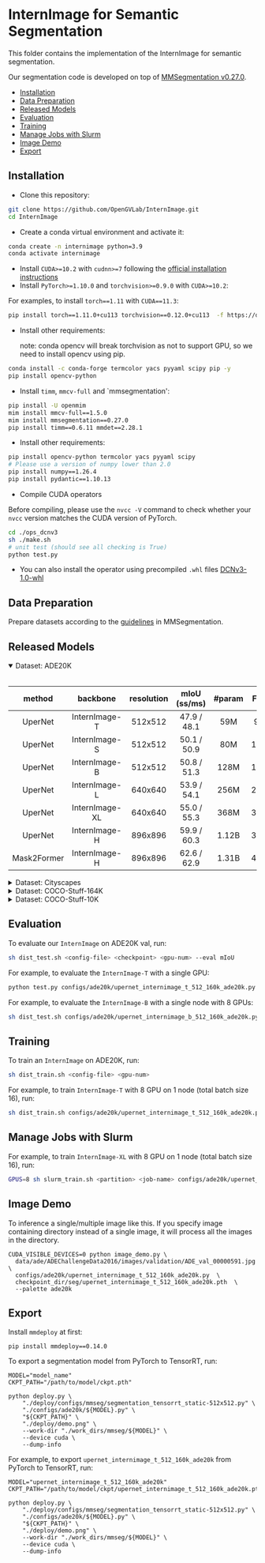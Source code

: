 # InternImage for Semantic Segmentation

This folder contains the implementation of the InternImage for semantic segmentation.

Our segmentation code is developed on top of [MMSegmentation v0.27.0](https://github.com/open-mmlab/mmsegmentation/tree/v0.27.0).

<!-- TOC -->

- [Installation](#installation)
- [Data Preparation](#data-preparation)
- [Released Models](#released-models)
- [Evaluation](#evaluation)
- [Training](#training)
- [Manage Jobs with Slurm](#manage-jobs-with-slurm)
- [Image Demo](#image-demo)
- [Export](#export)

<!-- TOC -->

## Installation

- Clone this repository:

```bash
git clone https://github.com/OpenGVLab/InternImage.git
cd InternImage
```

- Create a conda virtual environment and activate it:

```bash
conda create -n internimage python=3.9
conda activate internimage
```

- Install `CUDA>=10.2` with `cudnn>=7` following
  the [official installation instructions](https://docs.nvidia.com/cuda/cuda-installation-guide-linux/index.html)
- Install `PyTorch>=1.10.0` and `torchvision>=0.9.0` with `CUDA>=10.2`:

For examples, to install `torch==1.11` with `CUDA==11.3`:

```bash
pip install torch==1.11.0+cu113 torchvision==0.12.0+cu113  -f https://download.pytorch.org/whl/torch_stable.html
```

- Install other requirements:

  note: conda opencv will break torchvision as not to support GPU, so we need to install opencv using pip.

```bash
conda install -c conda-forge termcolor yacs pyyaml scipy pip -y
pip install opencv-python
```

- Install `timm`, `mmcv-full` and \`mmsegmentation':

```bash
pip install -U openmim
mim install mmcv-full==1.5.0
mim install mmsegmentation==0.27.0
pip install timm==0.6.11 mmdet==2.28.1
```

- Install other requirements:

```bash
pip install opencv-python termcolor yacs pyyaml scipy
# Please use a version of numpy lower than 2.0
pip install numpy==1.26.4
pip install pydantic==1.10.13
```

- Compile CUDA operators

Before compiling, please use the `nvcc -V` command to check whether your `nvcc` version matches the CUDA version of PyTorch.

```bash
cd ./ops_dcnv3
sh ./make.sh
# unit test (should see all checking is True)
python test.py
```

- You can also install the operator using precompiled `.whl` files
  [DCNv3-1.0-whl](https://github.com/OpenGVLab/InternImage/releases/tag/whl_files)

## Data Preparation

Prepare datasets according to the [guidelines](https://github.com/open-mmlab/mmsegmentation/blob/master/docs/en/dataset_prepare.md#prepare-datasets) in MMSegmentation.

## Released Models

<details open>
<summary> Dataset: ADE20K </summary>
<br>
<div>

|   method    |    backbone    | resolution | mIoU (ss/ms) | #param | FLOPs |                                       Config                                        |                                                                                                                       Download                                                                                                                       |
| :---------: | :------------: | :--------: | :----------: | :----: | :---: | :---------------------------------------------------------------------------------: | :--------------------------------------------------------------------------------------------------------------------------------------------------------------------------------------------------------------------------------------------------: |
|   UperNet   | InternImage-T  |  512x512   | 47.9 / 48.1  |  59M   | 944G  |         [config](./configs/ade20k/upernet_internimage_t_512_160k_ade20k.py)         |              [ckpt](https://huggingface.co/OpenGVLab/InternImage/resolve/main/upernet_internimage_t_512_160k_ade20k.pth) \| [log](https://huggingface.co/OpenGVLab/InternImage/raw/main/upernet_internimage_t_512_160k_ade20k.log.json)              |
|   UperNet   | InternImage-S  |  512x512   | 50.1 / 50.9  |  80M   | 1017G |         [config](./configs/ade20k/upernet_internimage_s_512_160k_ade20k.py)         |              [ckpt](https://huggingface.co/OpenGVLab/InternImage/resolve/main/upernet_internimage_s_512_160k_ade20k.pth) \| [log](https://huggingface.co/OpenGVLab/InternImage/raw/main/upernet_internimage_s_512_160k_ade20k.log.json)              |
|   UperNet   | InternImage-B  |  512x512   | 50.8 / 51.3  |  128M  | 1185G |         [config](./configs/ade20k/upernet_internimage_b_512_160k_ade20k.py)         |              [ckpt](https://huggingface.co/OpenGVLab/InternImage/resolve/main/upernet_internimage_b_512_160k_ade20k.pth) \| [log](https://huggingface.co/OpenGVLab/InternImage/raw/main/upernet_internimage_b_512_160k_ade20k.log.json)              |
|   UperNet   | InternImage-L  |  640x640   | 53.9 / 54.1  |  256M  | 2526G |         [config](./configs/ade20k/upernet_internimage_l_640_160k_ade20k.py)         |              [ckpt](https://huggingface.co/OpenGVLab/InternImage/resolve/main/upernet_internimage_l_640_160k_ade20k.pth) \| [log](https://huggingface.co/OpenGVLab/InternImage/raw/main/upernet_internimage_l_640_160k_ade20k.log.json)              |
|   UperNet   | InternImage-XL |  640x640   | 55.0 / 55.3  |  368M  | 3142G |        [config](./configs/ade20k/upernet_internimage_xl_640_160k_ade20k.py)         |             [ckpt](https://huggingface.co/OpenGVLab/InternImage/resolve/main/upernet_internimage_xl_640_160k_ade20k.pth) \| [log](https://huggingface.co/OpenGVLab/InternImage/raw/main/upernet_internimage_xl_640_160k_ade20k.log.json)             |
|   UperNet   | InternImage-H  |  896x896   | 59.9 / 60.3  | 1.12B  | 3566G |         [config](./configs/ade20k/upernet_internimage_h_896_160k_ade20k.py)         |              [ckpt](https://huggingface.co/OpenGVLab/InternImage/resolve/main/upernet_internimage_h_896_160k_ade20k.pth) \| [log](https://huggingface.co/OpenGVLab/InternImage/raw/main/upernet_internimage_h_896_160k_ade20k.log.json)              |
| Mask2Former | InternImage-H  |  896x896   | 62.6 / 62.9  | 1.31B  | 4635G | [config](./configs/ade20k/mask2former_internimage_h_896_80k_cocostuff2ade20k_ss.py) | [ckpt](https://huggingface.co/OpenGVLab/InternImage/resolve/main/mask2former_internimage_h_896_80k_cocostuff2ade20k.pth) \| [log](https://huggingface.co/OpenGVLab/InternImage/raw/main/mask2former_internimage_h_896_80k_cocostuff2ade20k.log.json) |

</div>

</details>

<details>
<summary> Dataset: Cityscapes </summary>
<br>
<div>

|    method     |    backbone    | resolution | mIoU (ss/ms)  | #params | FLOPs |                                             Config                                             |                                                                                                                                 Download                                                                                                                                 |
| :-----------: | :------------: | :--------: | :-----------: | :-----: | :---: | :--------------------------------------------------------------------------------------------: | :----------------------------------------------------------------------------------------------------------------------------------------------------------------------------------------------------------------------------------------------------------------------: |
|    UperNet    | InternImage-T  |  512x1024  | 82.58 / 83.40 |   59M   | 1889G |        [config](./configs/cityscapes/upernet_internimage_t_512x1024_160k_cityscapes.py)        |               [ckpt](https://huggingface.co/OpenGVLab/InternImage/resolve/main/upernet_internimage_t_512x1024_160k_cityscapes.pth) \| [log](https://huggingface.co/OpenGVLab/InternImage/raw/main/upernet_internimage_t_512x1024_160k_cityscapes.log.json)               |
|    UperNet    | InternImage-S  |  512x1024  | 82.74 / 83.45 |   80M   | 2035G |        [config](./configs/cityscapes/upernet_internimage_s_512x1024_160k_cityscapes.py)        |               [ckpt](https://huggingface.co/OpenGVLab/InternImage/resolve/main/upernet_internimage_s_512x1024_160k_cityscapes.pth) \| [log](https://huggingface.co/OpenGVLab/InternImage/raw/main/upernet_internimage_s_512x1024_160k_cityscapes.log.json)               |
|    UperNet    | InternImage-B  |  512x1024  | 83.18 / 83.97 |  128M   | 2369G |        [config](./configs/cityscapes/upernet_internimage_b_512x1024_160k_cityscapes.py)        |               [ckpt](https://huggingface.co/OpenGVLab/InternImage/resolve/main/upernet_internimage_b_512x1024_160k_cityscapes.pth) \| [log](https://huggingface.co/OpenGVLab/InternImage/raw/main/upernet_internimage_b_512x1024_160k_cityscapes.log.json)               |
|    UperNet    | InternImage-L  |  512x1024  | 83.68 / 84.41 |  256M   | 3234G |        [config](./configs/cityscapes/upernet_internimage_l_512x1024_160k_cityscapes.py)        |               [ckpt](https://huggingface.co/OpenGVLab/InternImage/resolve/main/upernet_internimage_l_512x1024_160k_cityscapes.pth) \| [log](https://huggingface.co/OpenGVLab/InternImage/raw/main/upernet_internimage_l_512x1024_160k_cityscapes.log.json)               |
|   UperNet\*   | InternImage-L  |  512x1024  | 85.94 / 86.22 |  256M   | 3234G |   [config](./configs/cityscapes/upernet_internimage_l_512x1024_160k_mapillary2cityscapes.py)   |    [ckpt](https://huggingface.co/OpenGVLab/InternImage/resolve/main/upernet_internimage_l_512x1024_160k_mapillary2cityscapes.pth)  \| [log](https://huggingface.co/OpenGVLab/InternImage/raw/main/upernet_internimage_l_512x1024_160k_mapillary2cityscapes.log.json)     |
|    UperNet    | InternImage-XL |  512x1024  | 83.62 / 84.28 |  368M   | 4022G |       [config](./configs/cityscapes/upernet_internimage_xl_512x1024_160k_cityscapes.py)        |              [ckpt](https://huggingface.co/OpenGVLab/InternImage/resolve/main/upernet_internimage_xl_512x1024_160k_cityscapes.pth) \| [log](https://huggingface.co/OpenGVLab/InternImage/raw/main/upernet_internimage_xl_512x1024_160k_cityscapes.log.json)              |
|   UperNet\*   | InternImage-XL |  512x1024  | 86.20 / 86.42 |  368M   | 4022G |  [config](./configs/cityscapes/upernet_internimage_xl_512x1024_160k_mapillary2cityscapes.py)   |    [ckpt](https://huggingface.co/OpenGVLab/InternImage/resolve/main/upernet_internimage_xl_512x1024_160k_mapillary2cityscapes.pth) \| [log](https://huggingface.co/OpenGVLab/InternImage/raw/main/upernet_internimage_xl_512x1024_160k_mapillary2cityscapes.log.json)    |
|  SegFormer\*  | InternImage-L  |  512x1024  | 85.16 / 85.67 |  220M   | 1580G |  [config](./configs/cityscapes/segformer_internimage_l_512x1024_160k_mapillary2cityscapes.py)  |   [ckpt](https://huggingface.co/OpenGVLab/InternImage/resolve/main/segformer_internimage_l_512x1024_160k_mapillary2cityscapes.pth) \| [log](https://huggingface.co/OpenGVLab/InternImage/raw/main/segformer_internimage_l_512x1024_160k_mapillary2cityscapes.log.json)   |
|  SegFormer\*  | InternImage-XL |  512x1024  | 85.41 / 85.93 |  330M   | 2364G | [config](./configs/cityscapes/segformer_internimage_xl_512x1024_160k_mapillary2cityscapes.py)  |  [ckpt](https://huggingface.co/OpenGVLab/InternImage/resolve/main/segformer_internimage_xl_512x1024_160k_mapillary2cityscapes.pth) \| [log](https://huggingface.co/OpenGVLab/InternImage/raw/main/segformer_internimage_xl_512x1024_160k_mapillary2cityscapes.log.json)  |
| Mask2Former\* | InternImage-H  | 1024x1024  | 86.37 / 86.96 |  1094M  | 7878G | [config](./configs/cityscapes/mask2former_internimage_h_1024x1024_80k_mapillary2cityscapes.py) | [ckpt](https://huggingface.co/OpenGVLab/InternImage/resolve/main/mask2former_internimage_h_1024x1024_80k_mapillary2cityscapes.pth) \| [log](https://huggingface.co/OpenGVLab/InternImage/raw/main/mask2former_internimage_h_1024x1024_80k_mapillary2cityscapes.log.json) |

\* denotes the model is trained using extra Mapillary dataset.

</div>

</details>

<details>
<summary> Dataset: COCO-Stuff-164K </summary>
<br>
<div>

|   method    |   backbone    | resolution | mIoU (ss) | #params | FLOPs |                                        Config                                         |                                                                                                                    Download                                                                                                                    |
| :---------: | :-----------: | :--------: | :-------: | :-----: | :---: | :-----------------------------------------------------------------------------------: | :--------------------------------------------------------------------------------------------------------------------------------------------------------------------------------------------------------------------------------------------: |
| Mask2Former | InternImage-H |  896x896   |   52.6    |  1.31B  | 4635G | [config](./configs/coco_stuff164k/mask2former_internimage_h_896_80k_cocostuff164k.py) | [ckpt](https://huggingface.co/OpenGVLab/InternImage/resolve/main/mask2former_internimage_h_896_80k_cocostuff164k.pth) \| [log](https://huggingface.co/OpenGVLab/InternImage/raw/main/mask2former_internimage_h_896_80k_cocostuff164k.log.json) |

</div>

</details>

<details>
<summary> Dataset: COCO-Stuff-10K </summary>
<br>
<div>

|   method    |   backbone    | resolution |  mIoU (ss)  | #params | FLOPs |                                            Config                                            |                                                                                                                           Download                                                                                                                           |
| :---------: | :-----------: | :--------: | :---------: | :-----: | :---: | :------------------------------------------------------------------------------------------: | :----------------------------------------------------------------------------------------------------------------------------------------------------------------------------------------------------------------------------------------------------------: |
| Mask2Former | InternImage-H |  512x512   | 59.2 / 59.6 |  1.28B  | 1528G | [config](./configs/coco_stuff10k/mask2former_internimage_h_512_40k_cocostuff164k_to_10k.py) | [ckpt](https://huggingface.co/OpenGVLab/InternImage/resolve/main/mask2former_internimage_h_512_40k_cocostuff164k_to_10k.pth) \| [log](https://huggingface.co/OpenGVLab/InternImage/raw/main/mask2former_internimage_h_512_40k_cocostuff164k_to_10k.log.json) |

</div>

</details>

## Evaluation

To evaluate our `InternImage` on ADE20K val, run:

```bash
sh dist_test.sh <config-file> <checkpoint> <gpu-num> --eval mIoU
```

For example, to evaluate the `InternImage-T` with a single GPU:

```bash
python test.py configs/ade20k/upernet_internimage_t_512_160k_ade20k.py pretrained/upernet_internimage_t_512_160k_ade20k.pth --eval mIoU
```

For example, to evaluate the `InternImage-B` with a single node with 8 GPUs:

```bash
sh dist_test.sh configs/ade20k/upernet_internimage_b_512_160k_ade20k.py pretrained/upernet_internimage_b_512_160k_ade20k.pth 8 --eval mIoU
```

## Training

To train an `InternImage` on ADE20K, run:

```bash
sh dist_train.sh <config-file> <gpu-num>
```

For example, to train `InternImage-T` with 8 GPU on 1 node (total batch size 16), run:

```bash
sh dist_train.sh configs/ade20k/upernet_internimage_t_512_160k_ade20k.py 8
```

## Manage Jobs with Slurm

For example, to train `InternImage-XL` with 8 GPU on 1 node (total batch size 16), run:

```bash
GPUS=8 sh slurm_train.sh <partition> <job-name> configs/ade20k/upernet_internimage_xl_640_160k_ade20k.py
```

## Image Demo

To inference a single/multiple image like this.
If you specify image containing directory instead of a single image, it will process all the images in the directory.

```
CUDA_VISIBLE_DEVICES=0 python image_demo.py \
  data/ade/ADEChallengeData2016/images/validation/ADE_val_00000591.jpg \
  configs/ade20k/upernet_internimage_t_512_160k_ade20k.py  \
  checkpoint_dir/seg/upernet_internimage_t_512_160k_ade20k.pth  \
  --palette ade20k
```

## Export

Install `mmdeploy` at first:

```shell
pip install mmdeploy==0.14.0
```

To export a segmentation model from PyTorch to TensorRT, run:

```shell
MODEL="model_name"
CKPT_PATH="/path/to/model/ckpt.pth"

python deploy.py \
    "./deploy/configs/mmseg/segmentation_tensorrt_static-512x512.py" \
    "./configs/ade20k/${MODEL}.py" \
    "${CKPT_PATH}" \
    "./deploy/demo.png" \
    --work-dir "./work_dirs/mmseg/${MODEL}" \
    --device cuda \
    --dump-info
```

For example, to export `upernet_internimage_t_512_160k_ade20k` from PyTorch to TensorRT, run:

```shell
MODEL="upernet_internimage_t_512_160k_ade20k"
CKPT_PATH="/path/to/model/ckpt/upernet_internimage_t_512_160k_ade20k.pth"

python deploy.py \
    "./deploy/configs/mmseg/segmentation_tensorrt_static-512x512.py" \
    "./configs/ade20k/${MODEL}.py" \
    "${CKPT_PATH}" \
    "./deploy/demo.png" \
    --work-dir "./work_dirs/mmseg/${MODEL}" \
    --device cuda \
    --dump-info
```
